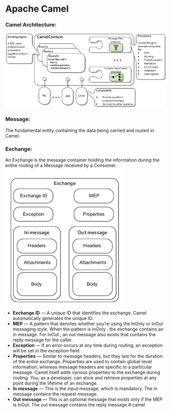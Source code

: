 # Apache Camel

### Camel Architecture: 
![alt text](./images/camel-architecture.png)

### Message: 
The fundamental entity containing the data being carried and routed in Camel.

### Exchange: 
An Exchange is the message container holding the information during the entire routing of a Message received by a Consumer.
![alt text](./images/exchange.png)

* **Exchange ID** — A unique ID that identifies the exchange. Camel automatically generates the unique ID.
* **MEP** — A pattern that denotes whether you’re using the InOnly or InOut messaging style. When the pattern is InOnly , the exchange contains an in message. For InOut , an out message also exists that contains the reply message for the caller.<br>
* **Exception** — If an error occurs at any time during routing, an exception will be set in the exception field.
* **Properties** — Similar to message headers, but they last for the duration of the entire exchange. Properties are used to contain global-level information, whereas message headers are specific to a particular message. Camel itself adds various properties to the exchange during routing. You, as a developer, can store and retrieve properties at any point during the lifetime of an exchange.
* **In message** — This is the input message, which is mandatory. The in message contains the request message.
* **Out message** — This is an optional message that exists only if the MEP is InOut. The out message contains the reply message.# camel
